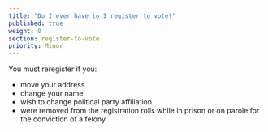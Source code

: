 ```yaml
---
title: "Do I ever have to I register to vote?"
published: true
weight: 0
section: register-to-vote
priority: Minor
---
```

You must reregister if you:

- move your address
- change your name 
- wish to change political party affiliation 
- were removed from the registration rolls while in prison or on parole for the conviction of a felony
